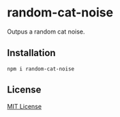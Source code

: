 # random-cat-noise
Outpus a random cat noise.
## Installation
`npm i random-cat-noise`
## License
[MIT License](./LICENSE)